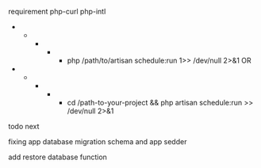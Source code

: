 requirement php-curl php-intl



* * * * * php /path/to/artisan schedule:run 1>> /dev/null 2>&1
OR
* * * * * cd /path-to-your-project && php artisan schedule:run >> /dev/null 2>&1


todo next

fixing app database migration schema and app sedder

add restore database function